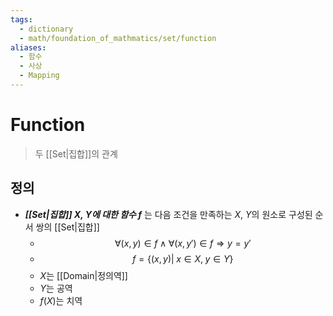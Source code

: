 ```yaml
---
tags:
  - dictionary
  - math/foundation_of_mathmatics/set/function
aliases:
  - 함수
  - 사상
  - Mapping
---
```

# Function
> 두 [[Set|집합]]의 관계
## 정의 
+ ***[[Set|집합]] $X$, $Y$에 대한 함수 $f$*** 는 다음 조건을 만족하는 $X$, $Y$의 원소로 구성된 순서 쌍의 [[Set|집합]]  
	+ $$\forall (x, y) \in f \wedge \forall (x, y') \in f \Rightarrow y = y'$$
	+ $$f=\{(x, y)|\;x \in X,\;y \in Y\}$$
	+ $X$는 [[Domain|정의역]]
	+ $Y$는 공역
	+ $f(X)$는 치역